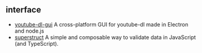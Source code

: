 ## interface

- [youtube-dl-gui](https://github.com/jely2002/youtube-dl-gui) A cross-platform GUI for youtube-dl made in Electron and node.js
- [superstruct](https://github.com/ianstormtaylor/superstruct) A simple and composable way to validate data in JavaScript (and TypeScript).